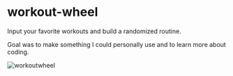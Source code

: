 # workout-wheel
Input your favorite workouts and build a randomized routine.

Goal was to make something I could personally use and to learn more about coding.

![workoutwheel](https://user-images.githubusercontent.com/88149251/128027906-2007fbbf-5bef-478b-89de-ba4aac6e4f3b.gif)

